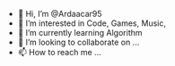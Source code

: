 - 👋 Hi, I’m @Ardaacar95
- 👀 I’m interested in Code, Games, Music, 
- 🌱 I’m currently learning Algorithm
- 💞️ I’m looking to collaborate on ...
- 📫 How to reach me ...

<!---
Ardaacar95/Ardaacar95 is a ✨ special ✨ repository because its `README.md` (this file) appears on your GitHub profile.
You can click the Preview link to take a look at your changes.
--->
